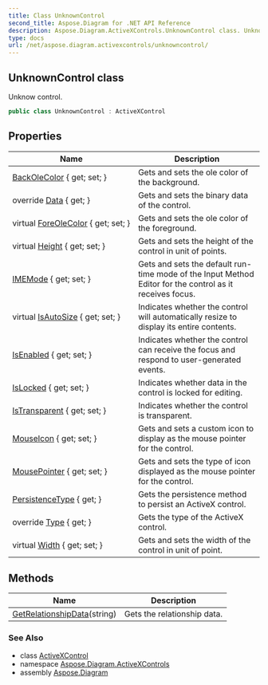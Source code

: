 ```yaml
---
title: Class UnknownControl
second_title: Aspose.Diagram for .NET API Reference
description: Aspose.Diagram.ActiveXControls.UnknownControl class. Unknow control
type: docs
url: /net/aspose.diagram.activexcontrols/unknowncontrol/
---
```

## UnknownControl class

Unknow control.

```csharp
public class UnknownControl : ActiveXControl
```

## Properties

| Name | Description |
| --- | --- |
| [BackOleColor](../../aspose.diagram.activexcontrols/activexcontrolbase/backolecolor/) { get; set; } | Gets and sets the ole color of the background. |
| override [Data](../../aspose.diagram.activexcontrols/unknowncontrol/data/) { get; } | Gets and sets the binary data of the control. |
| virtual [ForeOleColor](../../aspose.diagram.activexcontrols/activexcontrolbase/foreolecolor/) { get; set; } | Gets and sets the ole color of the foreground. |
| virtual [Height](../../aspose.diagram.activexcontrols/activexcontrolbase/height/) { get; set; } | Gets and sets the height of the control in unit of points. |
| [IMEMode](../../aspose.diagram.activexcontrols/activexcontrol/imemode/) { get; set; } | Gets and sets the default run-time mode of the Input Method Editor for the control as it receives focus. |
| virtual [IsAutoSize](../../aspose.diagram.activexcontrols/activexcontrol/isautosize/) { get; set; } | Indicates whether the control will automatically resize to display its entire contents. |
| [IsEnabled](../../aspose.diagram.activexcontrols/activexcontrol/isenabled/) { get; set; } | Indicates whether the control can receive the focus and respond to user-generated events. |
| [IsLocked](../../aspose.diagram.activexcontrols/activexcontrol/islocked/) { get; set; } | Indicates whether data in the control is locked for editing. |
| [IsTransparent](../../aspose.diagram.activexcontrols/activexcontrol/istransparent/) { get; set; } | Indicates whether the control is transparent. |
| [MouseIcon](../../aspose.diagram.activexcontrols/activexcontrolbase/mouseicon/) { get; set; } | Gets and sets a custom icon to display as the mouse pointer for the control. |
| [MousePointer](../../aspose.diagram.activexcontrols/activexcontrolbase/mousepointer/) { get; set; } | Gets and sets the type of icon displayed as the mouse pointer for the control. |
| [PersistenceType](../../aspose.diagram.activexcontrols/unknowncontrol/persistencetype/) { get; } | Gets the persistence method to persist an ActiveX control. |
| override [Type](../../aspose.diagram.activexcontrols/unknowncontrol/type/) { get; } | Gets the type of the ActiveX control. |
| virtual [Width](../../aspose.diagram.activexcontrols/activexcontrolbase/width/) { get; set; } | Gets and sets the width of the control in unit of point. |

## Methods

| Name | Description |
| --- | --- |
| [GetRelationshipData](../../aspose.diagram.activexcontrols/unknowncontrol/getrelationshipdata/)(string) | Gets the relationship data. |

### See Also

* class [ActiveXControl](../activexcontrol/)
* namespace [Aspose.Diagram.ActiveXControls](../../aspose.diagram.activexcontrols/)
* assembly [Aspose.Diagram](../../)


